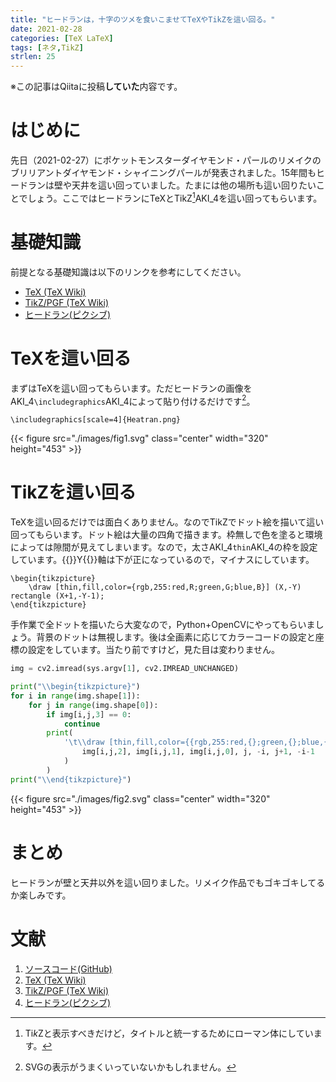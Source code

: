 ```yaml
---
title: "ヒードランは，十字のツメを食いこませてTeXやTikZを這い回る。"
date: 2021-02-28
categories: [TeX LaTeX]
tags: [ネタ,TikZ]
strlen: 25
---
```


※この記事はQiitaに投稿**していた**内容です。

# はじめに

先日（2021-02-27）にポケットモンスターダイヤモンド・パールのリメイクのブリリアントダイヤモンド・シャイニングパールが発表されました。15年間もヒードランは壁や天井を這い回っていました。たまには他の場所も這い回りたいことでしょう。ここではヒードランにTeXとTikZ[^tikz]AKI_4を這い回ってもらいます。

[^tikz]: Ti*k*Zと表示すべきだけど，タイトルと統一するためにローマン体にしています。

# 基礎知識

前提となる基礎知識は以下のリンクを参考にしてください。

- [TeX (TeX Wiki)](https://texwiki.texjp.org/TeX)
- [TikZ/PGF (TeX Wiki)](https://texwiki.texjp.org/TikZ)
- [ヒードラン(ピクシブ)](https://dic.pixiv.net/a/%E3%83%92%E3%83%BC%E3%83%89%E3%83%A9%E3%83%B3)

# TeXを這い回る

まずはTeXを這い回ってもらいます。ただヒードランの画像をAKI_4`\includegraphics`AKI_4によって貼り付けるだけです[^svg-err]。

[^svg-err]: SVGの表示がうまくいっていないかもしれません。

```TeX
\includegraphics[scale=4]{Heatran.png}
```

{{< figure src="./images/fig1.svg" class="center" width="320" height="453" >}}

# TikZを這い回る

TeXを這い回るだけでは面白くありません。なのでTikZでドット絵を描いて這い回ってもらいます。ドット絵は大量の四角で描きます。枠無しで色を塗ると環境によっては隙間が見えてしまいます。なので，太さAKI_4`thin`AKI_4の枠を設定しています。{{<eq>}}Y{{</eq>}}軸は下が正になっているので，マイナスにしています。

```TeX
\begin{tikzpicture}
	\draw [thin,fill,color={rgb,255:red,R;green,G;blue,B}] (X,-Y) rectangle (X+1,-Y-1);
\end{tikzpicture}
```

手作業で全ドットを描いたら大変なので，Python+OpenCVにやってもらいましょう。背景のドットは無視します。後は全画素に応じてカラーコードの設定と座標の設定をしています。当たり前ですけど，見た目は変わりません。

```Python
img = cv2.imread(sys.argv[1], cv2.IMREAD_UNCHANGED)

print("\\begin{tikzpicture}")
for i in range(img.shape[1]):
    for j in range(img.shape[0]):
        if img[i,j,3] == 0:
            continue
        print(
            '\t\\draw [thin,fill,color={{rgb,255:red,{};green,{};blue,{}}}] ({},{}) rectangle ({},{});'.format(
                img[i,j,2], img[i,j,1], img[i,j,0], j, -i, j+1, -i-1
            )
        )
print("\\end{tikzpicture}")
```

{{< figure src="./images/fig2.svg" class="center" width="320" height="453" >}}

# まとめ

ヒードランが壁と天井以外を這い回りました。リメイク作品でもゴキゴキしてるか楽しみです。

# 文献

1. [ソースコード(GitHub)](https://github.com/Daiji256/TeX-TikZ-Heatran)
2. [TeX (TeX Wiki)](https://texwiki.texjp.org/TeX)
3. [TikZ/PGF (TeX Wiki)](https://texwiki.texjp.org/TikZ)
4. [ヒードラン(ピクシブ)](https://dic.pixiv.net/a/%E3%83%92%E3%83%BC%E3%83%89%E3%83%A9%E3%83%B3)
